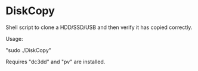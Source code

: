 # DiskCopy
Shell script to clone a HDD/SSD/USB and then verify it has copied correctly.

Usage:

"sudo ./DiskCopy"

Requires "dc3dd" and "pv" are installed.
